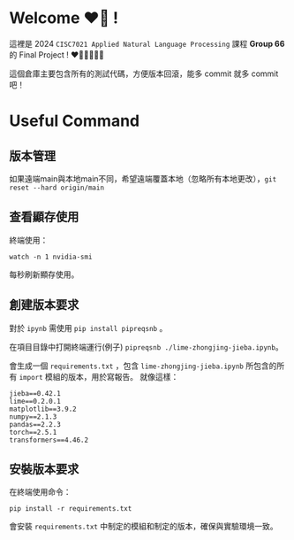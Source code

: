 # Welcome ❤️‍🔥 !

這裡是 2024 `CISC7021 Applied Natural Language Processing` 課程 **Group 66** 的 Final Project ! ❤️‍🔥💥💫🌟✨

這個倉庫主要包含所有的測試代碼，方便版本回滾，能多 commit 就多 commit 吧！

# Useful Command

## 版本管理
如果遠端main與本地main不同，希望遠端覆蓋本地（忽略所有本地更改），`git reset --hard origin/main`

## 查看顯存使用
終端使用：
```Terminal
watch -n 1 nvidia-smi
```
每秒刷新顯存使用。

## 創建版本要求
對於 `ipynb` 需使用 `pip install pipreqsnb` 。

在項目目錄中打開終端運行(例子) `pipreqsnb ./lime-zhongjing-jieba.ipynb`。

會生成一個 `requirements.txt` ，包含 `lime-zhongjing-jieba.ipynb` 所包含的所有 `import` 模組的版本，用於寫報告。
就像這樣：
```
jieba==0.42.1
lime==0.2.0.1
matplotlib==3.9.2
numpy==2.1.3
pandas==2.2.3
torch==2.5.1
transformers==4.46.2
```


## 安裝版本要求
在終端使用命令：
```
pip install -r requirements.txt
```
會安裝 `requirements.txt` 中制定的模組和制定的版本，確保與實驗環境一致。
